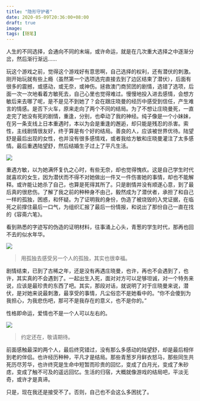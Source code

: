 ```yaml
---
title: "隐形守护者"
date: 2020-05-09T20:36:00+08:00
draft: true
image: 
tags: [随笔]
---
```



人生的不同选择，会通向不同的末端，或许命运，就是在几次重大选择之中逐渐分岔，然后渐行渐远……


玩这个游戏之前，觉得这个游戏好有意思啊，自己选择的权利，还有潜伏的刺激。刚开始玩就有些上瘾（虽然第一个选项选完直接去到了边区结束了潜伏），后面有很多的震撼，或感动，或无奈，或神伤。拯救澳门商贸团的剧情，选错了选项，后面一次一次地看着方敏死去，自己心里也觉得难过。慢慢地投入进去感情，会想方敏后来去哪了呢，是不是见不到她了？会在跟庄晓曼的经历中感受到信任，产生难言的情感。是否下火车，原来走向了两个不同的结局。为了不想让庄晓曼死，一直走完了她没有死的剧情，重逢，分别，也牵动了我的神经。纯子像是一个小妹妹，在另一条支线上日本重遇时，本以为会是重逢的邂逅，却只能是残忍的杀害。索性，主线剧情很友好，终于算是有个好的结局。善良的人，应该被世界优待。陆望舒是最后出现的女性，也并没有很多感情戏，或者我给方敏和庄晓曼灌注了太多感情。最后重遇陆望舒，然后结婚生子过上了平凡生活。

![](http://pic1.win4000.com/wallpaper/2019-03-21/5c92fc9d058d6.jpg)

重遇方敏，以为她满怀复仇之心时，有些无奈，却也觉得愧疚。这是自己学生时代就喜欢的女生，因为潜伏而不得不对她做出一件又一件伤害她的事情，却也不能解释。或许能让她杀了自己，也算是死得其所了。只是剧情并没有顺遂心意，到了最后真的很悲伤。了解了我之前的种种身不由己，毅然成为了潜伏者，承担了和自己一样的孤独，困惑，和怀疑。为了证明我的身份，伪造了被烧毁的入党证据，在临死之前撑住最后一口气，为组织汇报了最后一份情报，和说出了那份自己一直在找的《容斋六笔》。

看到熟悉的字迹写的伪造的证明材料，往事涌上心头，青葱的学生时代，那再也回不去的似水年华。

![](http://pic1.win4000.com/wallpaper/2019-03-21/5c92fca00f89e.jpg)

> 用孤独去感受另一个人的孤独，其实也很幸福。

剧情结束，已到了古稀之年，还是没有再遇庄晓曼，也许，再也不会遇到了，也许，其实真的不会遇到了。一起出生入死，面对对方可以足够坦诚，对一个特务来说，应该是最珍贵的东西了吧。其实，那段对话，就说明了对于庄晓曼来说，潜伏，是对她来说最刺激，最享受的事情，凡尘俗恋不是她看中的。“你不会傻到为我担心，为我悲伤吧，那可不是我存在的意义，也不是你的。”

性格即命运，爱情也不是一个人可以左右的。

![](http://pic1.win4000.com/wallpaper/2019-03-21/5c9301dd18970.jpg)

> 约定还在，敬请期待。

前面感触最深的两个人，最后终究错过，没有那么多感动的陆望舒，却是最后相伴到老的伴侣。也许经历种种，平凡才是结局。那些青葱岁月鲜衣怒马，那些同生共死历尽芳华，也许终究是生命中短暂而珍贵的回忆，变成了白月光，变成了朱砂痣，变成了触不可及的遥远回忆。生活的归宿，大概就像游戏的结局吧，平淡无奇，或许才是真谛。

只是，现在我还是接受不了。否则，自己也不会这么多困扰了。